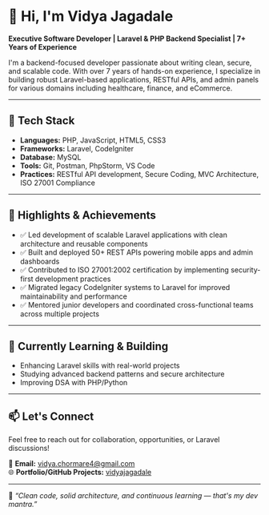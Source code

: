 # 👋 Hi, I'm Vidya Jagadale

**Executive Software Developer | Laravel & PHP Backend Specialist | 7+ Years of Experience**

I'm a backend-focused developer passionate about writing clean, secure, and scalable code. With over 7 years of hands-on experience, I specialize in building robust Laravel-based applications, RESTful APIs, and admin panels for various domains including healthcare, finance, and eCommerce.

---

## 🔧 Tech Stack
- **Languages:** PHP, JavaScript, HTML5, CSS3  
- **Frameworks:** Laravel, CodeIgniter  
- **Database:** MySQL  
- **Tools:** Git, Postman, PhpStorm, VS Code  
- **Practices:** RESTful API development, Secure Coding, MVC Architecture, ISO 27001 Compliance

---

## 💼 Highlights & Achievements
- ✅ Led development of scalable Laravel applications with clean architecture and reusable components  
- ✅ Built and deployed 50+ REST APIs powering mobile apps and admin dashboards  
- ✅ Contributed to ISO 27001:2002 certification by implementing security-first development practices  
- ✅ Migrated legacy CodeIgniter systems to Laravel for improved maintainability and performance  
- ✅ Mentored junior developers and coordinated cross-functional teams across multiple projects  

---

## 🌱 Currently Learning & Building
- Enhancing Laravel skills with real-world projects  
- Studying advanced backend patterns and secure architecture  
- Improving DSA with PHP/Python  

---

## 📫 Let's Connect
Feel free to reach out for collaboration, opportunities, or Laravel discussions!

📧 **Email:** vidya.chormare4@gmail.com  
🌐 **Portfolio/GitHub Projects:** [vidyajagadale](https://github.com/vidyajagadale)

---

🧭 _“Clean code, solid architecture, and continuous learning — that's my dev mantra.”_
